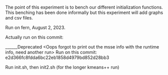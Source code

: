 The point of this experiment is to bench our different initialization functions. This benching has been done informally but this experiment will add graphs and csv files. 

Run on fern, August 2, 2023.


Actually run on this commit:


______Deprecated <Oops forgot to print out the msse info 
with the runtime info, need another run>
Run on this commit:
e2d366fc8fdda6bc22eb1858d4979bd852d28bb3 

Run init.sh, then init2.sh (for the longer kmeans++ run)


